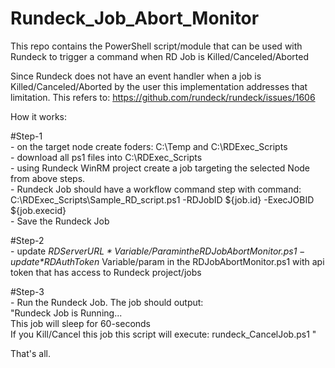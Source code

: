 # Rundeck_Job_Abort_Monitor

This repo contains the PowerShell script/module that can be used with Rundeck to trigger a command when RD Job is Killed/Canceled/Aborted

Since Rundeck does not have an event handler when a job is Killed/Canceled/Aborted by the user this implementation addresses that limitation. This refers to: https://github.com/rundeck/rundeck/issues/1606

How it works:

#Step-1  
	- on the target node create foders: C:\Temp and C:\RDExec_Scripts  
	- download all ps1 files into C:\RDExec_Scripts  
	- using Rundeck WinRM project create a job targeting the selected Node from above steps.  
		- Rundeck Job should have a workflow command step with command:  
		 C:\RDExec_Scripts\Sample_RD_script.ps1 -RDJobID ${job.id} -ExecJOBID ${job.execid}  
		- Save the Rundeck Job  

#Step-2  
    - update *$RDServerURL* Variable/Param in the RDJobAbortMonitor.ps1  
    - update *$RDAuthToken* Variable/param in the RDJobAbortMonitor.ps1  with api token that has access to Rundeck project/jobs  

#Step-3  
	- Run the Rundeck Job. The job should output:  
		 "Rundeck Job is Running...  
		 This job will sleep for 60-seconds  
		 If you Kill/Cancel this job this script will execute: rundeck_CancelJob.ps1  "
	 

That's all.


